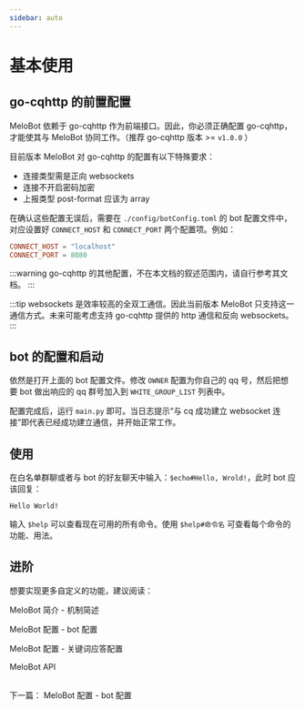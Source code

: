 ```yaml
---
sidebar: auto
---
```


# 基本使用

## go-cqhttp 的前置配置
MeloBot 依赖于 go-cqhttp 作为前端接口。因此，你必须正确配置 go-cqhttp，才能使其与 MeloBot 协同工作。（推荐 go-cqhttp 版本 >= `v1.0.0` ）

目前版本 MeloBot 对 go-cqhttp 的配置有以下特殊要求：
- 连接类型需是正向 websockets
- 连接不开启密码加密
- 上报类型 post-format 应该为 array

在确认这些配置无误后，需要在 `./config/botConfig.toml` 的 bot 配置文件中，对应设置好 `CONNECT_HOST` 和 `CONNECT_PORT` 两个配置项。例如：

```toml
CONNECT_HOST = "localhost"
CONNECT_PORT = 8080
```

:::warning
go-cqhttp 的其他配置，不在本文档的叙述范围内，请自行参考其文档。
:::

:::tip
websockets 是效率较高的全双工通信。因此当前版本 MeloBot 只支持这一通信方式。未来可能考虑支持 go-cqhttp 提供的 http 通信和反向 websockets。
:::


## bot 的配置和启动
依然是打开上面的 bot 配置文件。修改 `OWNER` 配置为你自己的 qq 号，然后把想要 bot 做出响应的 qq 群号加入到 `WHITE_GROUP_LIST` 列表中。

配置完成后，运行 `main.py` 即可。当日志提示“与 cq 成功建立 websocket 连接”即代表已经成功建立通信，并开始正常工作。

## 使用
在白名单群聊或者与 bot 的好友聊天中输入：`$echo#Hello, Wrold!`，此时 bot 应该回复：

```
Hello World!
```

输入 `$help` 可以查看现在可用的所有命令。使用 `$help#命令名` 可查看每个命令的功能、用法。

## 进阶
想要实现更多自定义的功能，建议阅读：

<a :href="$withBase('/guide/mechanism')">MeloBot 简介 - 机制简述</a>

<a :href="$withBase('/config/botConfig')">MeloBot 配置 - bot 配置</a>

<a :href="$withBase('/config/keyAnsConfig')">MeloBot 配置 - 关键词应答配置</a>

<a :href="$withBase('/api/cmd')">MeloBot API</a>

<br>
下一篇：
<a :href="$withBase('/config/botConfig')">MeloBot 配置 - bot 配置</a>

